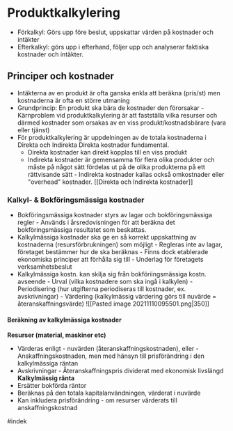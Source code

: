 # Produktkalkylering
- Förkalkyl: Görs upp före beslut, uppskattar värden på kostnader och intäkter
- Efterkalkyl: görs upp i efterhand, följer upp och analyserar faktiska kostnader och intäkter.


## Principer och kostnader
- Intäkterna av en produkt är ofta ganska enkla att beräkna (pris/st) men kostnaderna är ofta en större utmaning
- Grundprincip: En produkt ska bära de kostnader den förorsakar
		- Kärnproblem vid produktkalkylering är att fastställa vilka resurser och därmed kostnader som orsakas av en viss produkt/kostnadsbärare (vara eller tjänst)
- För produktkalkylering är uppdelningen av de totala kostnaderna i Direkta och Indirekta Direkta kostnader fundamental.
	- Direkta kostnader kan direkt kopplas till en viss produkt
	- Indirekta kostnader är gemensamma för flera olika produkter och måste på något sätt fördelas ut på de olika produkterna på ett rättvisande sätt
				- Indirekta kostnader kallas också omkostnader eller "overhead" kostnader.
[[Direkta och Indirekta kostnader]]

### Kalkyl- & Bokföringsmässiga kostnader
- Bokföringsmässiga kostnader styrs av lagar och bokföringsmässiga regler
		- Används i årsredovisningen för att beräkna det bokföringsmässiga resultatet som beskattas. 
- Kalkylmässiga kostnader ska ge en så korrekt uppskattning av kostnaderna (resursförbrukningen) som möjligt
		- Regleras inte av lagar, företaget bestämmer hur de ska beräknas
		- Finns dock etablerade ekonomiska principer att förhålla sig till
		- Underlag för företagets verksamhetsbeslut
- Kalkylmässiga kostn. kan skilja sig från bokföriingsmässiga kostn. avseende
		- Urval (vilka kostnadere som ska ingå i kalkylen)
		- Periodisering (hur utgifterna periodiseras till kostnader, ex. avskrivningar)
		- Värdering (kalkylmässig värdering görs till nuvärde = återanskaffningsvärde)
![[Pasted image 20211110095501.png|350]]

#### Beräkning av kalkylmässiga kostnader
**Resurser (material, maskiner etc)**
- Värderas enligt 
		- nuvärden (återanskaffningskostnaden), eller
		- Anskaffningskostnaden, men med hänsyn till prisförändring i den kalkylmässiga räntan
- Avskrivningar
		- Återanskaffningspris dividerat med ekonomisk livslängd
**Kalkylmässig ränta**
- Ersätter bokförda räntor
- Beräknas på den totala kapitalanvändningen, värderat i nuvärde
- Kan inkludera prisförändring
		- om resurser värderats till anskaffningskostnad



#indek